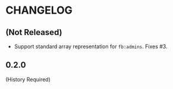 # CHANGELOG

## (Not Released)

* Support standard array representation for `fb:admins`. Fixes #3.

## 0.2.0

(History Required)
